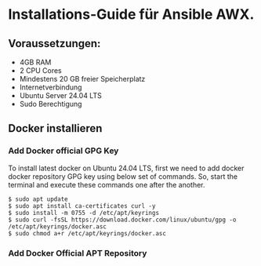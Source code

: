 # Installations-Guide für Ansible AWX.

## Voraussetzungen:
* 4GB RAM
* 2 CPU Cores
* Mindestens 20 GB freier Speicherplatz
* Internetverbindung
* Ubuntu Server 24.04 LTS
* Sudo Berechtigung

## Docker installieren

### Add Docker official GPG Key
To install latest docker on Ubuntu 24.04 LTS, first we need to add docker docker repository GPG key using below set of commands. So, start the terminal and execute these commands one after the another.
```
$ sudo apt update
$ sudo apt install ca-certificates curl -y
$ sudo install -m 0755 -d /etc/apt/keyrings
$ sudo curl -fsSL https://download.docker.com/linux/ubuntu/gpg -o /etc/apt/keyrings/docker.asc
$ sudo chmod a+r /etc/apt/keyrings/docker.asc
```
### Add Docker Official APT Repository